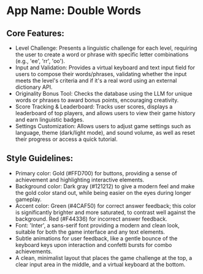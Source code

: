 # **App Name**: Double Words

## Core Features:

- Level Challenge: Presents a linguistic challenge for each level, requiring the user to create a word or phrase with specific letter combinations (e.g., 'ee', 'rr', 'oo').
- Input and Validation: Provides a virtual keyboard and text input field for users to compose their words/phrases, validating whether the input meets the level's criteria and if it's a real word using an external dictionary API.
- Originality Bonus Tool: Checks the database using the LLM for unique words or phrases to award bonus points, encouraging creativity.
- Score Tracking & Leaderboard: Tracks user scores, displays a leaderboard of top players, and allows users to view their game history and earn linguistic badges.
- Settings Customization: Allows users to adjust game settings such as language, theme (dark/light mode), and sound volume, as well as reset their progress or access a quick tutorial.

## Style Guidelines:

- Primary color: Gold (#FFD700) for buttons, providing a sense of achievement and highlighting interactive elements.
- Background color: Dark gray (#121212) to give a modern feel and make the gold color stand out, while being easier on the eyes during longer gameplay.
- Accent color: Green (#4CAF50) for correct answer feedback; this color is significantly brighter and more saturated, to contrast well against the background. Red (#F44336) for incorrect answer feedback.
- Font: 'Inter', a sans-serif font providing a modern and clean look, suitable for both the game interface and any text elements. 
- Subtle animations for user feedback, like a gentle bounce of the keyboard keys upon interaction and confetti bursts for combo achievements.
- A clean, minimalist layout that places the game challenge at the top, a clear input area in the middle, and a virtual keyboard at the bottom.